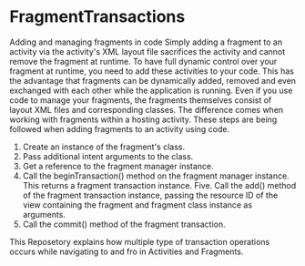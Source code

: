 # FragmentTransactions
Adding and managing fragments in code
Simply adding a fragment to an activity via the activity's XML layout file sacrifices the activity and cannot remove the fragment at runtime. To have full dynamic control over your fragment at runtime, you need to add these activities to your code. This has the advantage that fragments can be dynamically added, 
removed and even exchanged with each other while the application is running.
Even if you use code to manage your fragments, the fragments themselves consist of layout XML files and corresponding classes. The difference comes when working with fragments within a hosting activity. These steps are being followed when adding fragments to an activity using code.

 1. Create an instance of the fragment's class.
2. Pass additional intent arguments to the class.
3. Get a reference to the fragment manager instance.
4. Call the beginTransaction() method on the fragment manager instance. This returns a fragment transaction instance.
Five. Call the add() method of the fragment transaction instance, passing the resource ID of the view containing the fragment and fragment class instance as arguments.
6. Call the commit() method of the fragment transaction.

This Reposetory explains how  multiple type of transaction operations occurs while navigating to and fro in Activities and Fragments.
